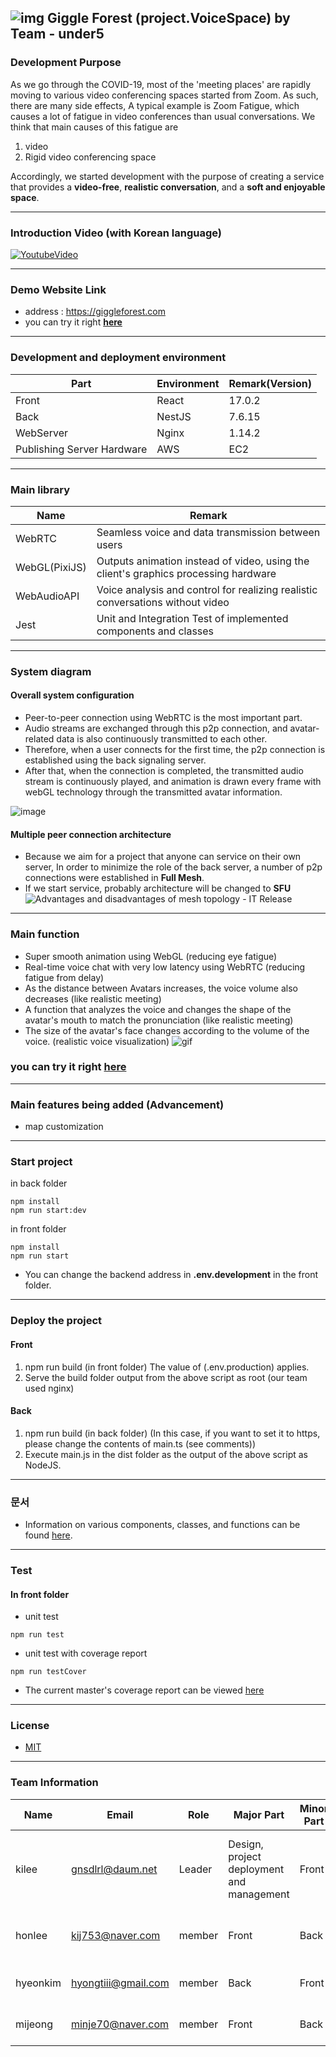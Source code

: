 
## ![img](https://user-images.githubusercontent.com/35288028/131969010-2f6197cc-2bd6-409e-b1f7-f23ccb77881a.png) Giggle Forest (project.VoiceSpace) by Team - under5

### Development Purpose

As we go through the COVID-19, most of the 'meeting places' are rapidly moving to various video conferencing spaces started from Zoom. As such, there are many side effects, A typical example is Zoom Fatigue, which causes a lot of fatigue in video conferences than usual conversations. We think that main causes of this fatigue are

1. video
2. Rigid video conferencing space

Accordingly, we started development with the purpose of creating a service that provides a **video-free**, **realistic conversation**, and a **soft and enjoyable space**.

---

### Introduction Video (with Korean language)

[![YoutubeVideo](https://img.youtube.com/vi/Tdtk7nvgxqo/maxresdefault.jpg)](https://youtu.be/Tdtk7nvgxqo)

---

### Demo Website Link
- address : https://giggleforest.com 
- you can try it right [**here**](https://giggleforest.com)

---


### Development and deployment environment

| Part                       | Environment | Remark(Version) |
| -------------------------- | ----------- | --------------- |
| Front                      | React       | 17.0.2          |
| Back                       | NestJS      | 7.6.15          |
| WebServer                  | Nginx       | 1.14.2          |
| Publishing Server Hardware | AWS         | EC2             |

---

### Main library

| Name        | Remark                                                                        |
| ----------- | ----------------------------------------------------------------------------- |
| WebRTC      | Seamless voice and data transmission between users
| WebGL(PixiJS)      | Outputs animation instead of video, using the client's graphics processing hardware |
| WebAudioAPI | Voice analysis and control for realizing realistic conversations without video
| Jest        | Unit and Integration Test of implemented components and classes                           |

---

### System diagram

#### Overall system configuration
- Peer-to-peer connection using WebRTC is the most important part.
- Audio streams are exchanged through this p2p connection, and avatar-related data is also continuously transmitted to each other.
- Therefore, when a user connects for the first time, the p2p connection is established using the back signaling server.
- After that, when the connection is completed, the transmitted audio stream is continuously played, and animation is drawn every frame with webGL technology through the transmitted avatar information.

![image](https://user-images.githubusercontent.com/74593890/131950983-cf735bf4-3a74-4074-bf3d-1bf79e3fc6cd.png)

#### Multiple peer connection architecture
- Because we aim for a project that anyone can service on their own server, In order to minimize the role of the back server, a number of p2p connections were established in **Full Mesh**.
- If we start service, probably architecture will be changed to **SFU** 
![Advantages and disadvantages of mesh topology - IT Release](https://www.itrelease.com/wp-content/uploads/2021/06/Full-Mesh-Topology-1024x640.jpg)

---

### Main function

- Super smooth animation using WebGL (reducing eye fatigue)
- Real-time voice chat with very low latency using WebRTC (reducing fatigue from delay)
- As the distance between Avatars increases, the voice volume also decreases (like realistic meeting)
- A function that analyzes the voice and changes the shape of the avatar's mouth to match the pronunciation (like realistic meeting)
- The size of the avatar's face changes according to the volume of the voice. (realistic voice visualization)
  ![gif](https://user-images.githubusercontent.com/74593890/131952354-8176e60f-da09-4b66-9d6a-1356eb40a7d6.gif)

### you can try it right [**here**](https://giggleforest.com)

---

### Main features being added (Advancement)

- map customization

---

### Start project

in back folder

```
npm install
npm run start:dev
```

in front folder

```
npm install
npm run start
```

- You can change the backend address in **.env.development** in the front folder.

---

### Deploy the project

#### Front

1. npm run build (in front folder) The value of (.env.production) applies.
2. Serve the build folder output from the above script as root (our team used nginx)
#### Back

1. npm run build (in back folder) (In this case, if you want to set it to https, please change the contents of main.ts (see comments))
2. Execute main.js in the dist folder as the output of the above script as NodeJS.

---

### 문서
- Information on various components, classes, and functions can be found [here](https://voicespaceunder5.github.io/VoiceSpaceDocs/docs/).

---

### Test

#### In front folder
- unit test
```
npm run test
```

- unit test with coverage report
```
npm run testCover
```
- The current master's coverage report can be viewed [here](https://voicespaceunder5.github.io/VoiceSpaceDocs/coverage/)

---

### License

- [MIT](https://github.com/VoiceSpaceUnder5/VoiceSpace/blob/master/LICENSE)

---

### Team Information

| Name     | Email                                       | Role | Major Part                    | Minor Part | Tech Stack                                   |
| -------- | ------------------------------------------- | ---- | ----------------------------- | ---------- | -------------------------------------------- |
| kilee    | [gnsdlrl@daum.net](mailto:gnsdlrl@daum.net) | Leader | Design, project deployment and management | Front      | AWS, Github Action, CI/CD, React, Typescript |
| honlee   | kij753@naver.com                            | member | Front                         | Back       | AWS, React, NestJS, Typescript               |
| hyeonkim | hyongtiii@gmail.com                         | member | Back                          | Front      | React, NestJS, Typescript                    |
| mijeong  | minje70@naver.com                           | member | Front                         | Back       | React, NestJS, Typescript                    |

